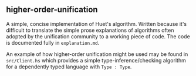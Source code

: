 ## higher-order-unification

A simple, concise implementation of Huet's algorithm. Written because
it's difficult to translate the simple prose explanations of
algorithms often adopted by the unification community to a working
piece of code. The code is documented fully in `explanation.md`.

An example of how higher-order unification might be used may be found
in `src/Client.hs` which provides a simple type-inference/checking
algorithm for a dependently typed language with `Type : Type`.
